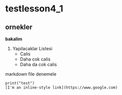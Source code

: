 # testlesson4_1
## ornekler
__bakalim__
1. Yapilacaklar Listesi
    * Calis 
    * Daha cok calis
    * Daha da cok calis 

markdown file denemele
```
print("test")
[I'm an inline-style link](https://www.google.com)
